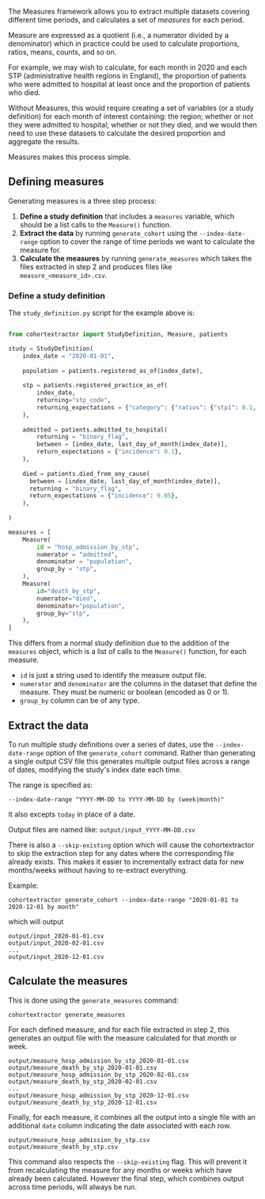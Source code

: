 The Measures framework allows you to extract multiple datasets covering different time periods, and calculates a set of _measures_ for each period.

Measure are expressed as a quotient (i.e., a numerator divided by a denominator) which in practice could be used to calculate proportions, ratios, means, counts, and so on.

For example, we may wish to calculate, for each month in 2020 and each STP (administrative health regions in England), the proportion of patients who were admitted to hospital at least once and the proportion of patients who died.

Without Measures, this would require creating a set of variables (or a study definition) for each month of interest containing: the region; whether or not they were admitted to hospital; whether or not they died, 
and we would then need to use these datasets to calculate the desired proportion and aggregate the results. 

Measures makes this process simple.

## Defining measures

Generating measures is a three step process:

 1. **Define a study definition** that includes a `measures` variable, which should be a list calls to the `Measure()` function.
 2. **Extract the data** by running `generate_cohort` using the `--index-date-range` option to cover the range of time periods we want to calculate the measure for.
 3. **Calculate the measures** by running `generate_measures` which takes the files extracted in step 2 and produces files like `measure_<measure_id>.csv`.


### Define a study definition

The `study_definition.py` script for the example above is:

```py

from cohortextractor import StudyDefinition, Measure, patients

study = StudyDefinition(
    index_date = "2020-01-01",
	
    population = patients.registered_as_of(index_date),
	
	stp = patients.registered_practice_as_of(
		index_date, 
		returning="stp_code",
		returning_expectations = {"category": {"ratios": {"stp1": 0.1, "stp2": 0.2, "stp3": 0.7}}, "incidence" : 1}
	),
	
	admitted = patients.admitted_to_hospital(
		returning = "binary_flag",
		between = [index_date, last_day_of_month(index_date)],
		return_expectations = {"incidence": 0.1},
	),
	
	died = patients.died_from_any_cause(
      between = [index_date, last_day_of_month(index_date)],
      returning = "binary_flag",
	  return_expectations = {"incidence": 0.05},
    ),
	
)

measures = [
    Measure(
        id = "hosp_admission_by_stp",
        numerator = "admitted",
        denominator = "population",
        group_by = "stp",
    ),
    Measure(
        id="death_by_stp",
        numerator="died",
        denominator="population",
        group_by="stp",
    ),
]
```
This differs from a normal study definition due to the addition of the `measures` object, which is a list of calls to the `Measure()` function, for each measure.

* `id` is just a string used to identify the measure output file. 
* `numerator` and `denominator` are the columns in the dataset that define the measure. They must be numeric or boolean (encoded as 0 or 1). 
* `group_by` column can be of any type. 

## Extract the data

To run multiple study definitions over a series of dates, use the `--index-date-range` option of the `generate_cohort` command. 
Rather than generating a single output CSV file this generates multiple output files across a range of dates, modifying the study's index date each time.

The range is specified as:

```
--index-date-range "YYYY-MM-DD to YYYY-MM-DD by (week|month)"
```

It also excepts `today` in place of a date.

Output files are named like: `output/input_YYYY-MM-DD.csv`

There is also a `--skip-existing` option which will cause the cohortextractor to skip the extraction step for any dates where the corresponding file already exists.
This makes it easier to incrementally extract data for new months/weeks without having to re-extract everything.

Example:

```
cohortextractor generate_cohort --index-date-range "2020-01-01 to 2020-12-01 by month"
```

which will output
```
output/input_2020-01-01.csv
output/input_2020-02-01.csv
...
output/input_2020-12-01.csv
```

## Calculate the measures

This is done using the `generate_measures` command:

```
cohortextractor generate_measures
```

For each defined measure, and for each file extracted in step 2, this generates an output file with the measure calculated for that month or week.

    output/measure_hosp_admission_by_stp_2020-01-01.csv
    output/measure_death_by_stp_2020-01-01.csv
    output/measure_hosp_admission_by_stp_2020-02-01.csv
    output/measure_death_by_stp_2020-02-01.csv
	...
    output/measure_hosp_admission_by_stp_2020-12-01.csv
    output/measure_death_by_stp_2020-12-01.csv

Finally, for each measure, it combines all the output into a single file with an additional `date` column indicating the date associated with each row.

    output/measure_hosp_admission_by_stp.csv
    output/measure_death_by_stp.csv

This command also respects the `--skip-existing` flag. 
This will prevent it from recalculating the measure for any months or weeks which have already been calculated. 
However the final step, which combines output across time periods, will always be run.